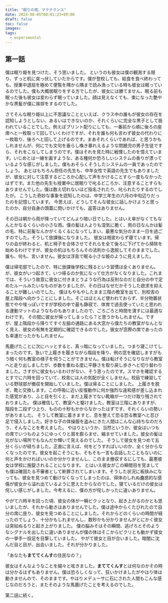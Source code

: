 ```yaml
---
title: "眠りの塔、マテテクンス"
date: 2024-08-05T00:01:23+09:00
draft: false
toc: false
images:
tags:
  - experimental
---
```


## 第一話

僕は眠り姫を見つけた、そう思いました。
というのも彼女は僕の観測する限り、ずっと机に突っ伏していたからです。僕が登校しても、給食を食べ終わっても、授業中退屈を極めて便覧を隅から隅まで読み漁っている時も彼女は眠っているのでした。僕も大概居眠りをする方でしたが、彼女には勝てません、眠る前も眠った後も彼女は変わらず眠っていました。顔は見えなくても、束になった艶やかな黒髪が僕に挨拶をするのでした。

さてそんな眠り姫以上に不思議なことといえば、クラス中の誰もが彼女の存在を認知しようとしない、あるいはできないのか、それくらいに完全な黒子として扱われていることでした。例えばプリント配りにしても、一番前から順に後ろの座席へと一枚取って回していくわけですが、それを誰も何も言わず彼女の代わりに一枚取り、後ろへと回して上げるのです。まあそれくらいであれば、と思うかもしれませんが、何にでも文句を垂らし喚き暴れえるような問題児の男子生徒ですら、それをこなしてしまうのです。僕はそれを見た時に戦慄したのを憶えています。いじめとは一線を画すような、ある種何か恐ろしいシステムの香りが漂っているような感じがしました。僕もおそらくそうしたシステムの一員であったのでしょう。
あとはもちろん担任の先生も、中年女性で英語の先生でもありましたが、彼女に対して注意するどころか心配して声をかけることすら一度もなかったはずです。また他の先生も授業中に居眠りで叱るどころか、注意することすらもありませんでした。僕は数え切れないほど指名されたり、叱られたりするのでしたが。
こうした奇妙な事象を認知したのは、中学三年生の六月の中旬辺りだったのを記憶しています。 
今思えば、どうしてそんな彼女に話しかけようと思ったのか、自分自身の頭蓋に問いかけても、返答はありません。

その日は朝から雨が降っていてどんより暗い日でした。とはいえ傘がなくてもなんとかなるくらいの小さな雨。僕の髪は人よりも湿気に脆く、雨の日なんかは髪の毛、特に前髪なんかがくるくるになってしまい、最悪な気分のまま一日を過ごすのでした。そうして放課後になりました。
彼女は相変わらず寝ています。帰りの会が終わると、机と椅子を合体させてそれらを全て後ろに下げてから掃除を始めるわけですが、彼女の机はもちろんその法則から逸脱してそのままでした。誰も、何も、言いません。彼女は浮島で眠る小さな姫のように見えました。

僕は帰宅部でしたので、特に放課後学校に残るという習慣は全くありません。が、彼女がいつ起きて、いつ帰るのか気になって仕方がなくなりました。これまでは、そういう故意に彼女に付きまとうような行為は反則なのだと自分の中で定めたルールみたいなものがありましたが、その日はなぜだかそうした欲求を抑えることが難しいのでした。
僕はもやもやしたまま三階の教室を出て、別校舎の屋上階段へ向かうことにしました。そこはほとんど使われておらず、半分物置状態でやや埃っぽいですが学校の中で最も静寂で、体育で過去使っていたと思われる運動マットのようなものもありましたので、ごろごろと時間を潰すには最適なわけです。
その間に彼女が帰ってしまったら？と思うかもしれません。ですが、屋上階段から降りてすぐ左脇の通路にある大窓から僕たちの教室がなんとなく見え、彼女の有無を定期的に確認できるのでした。彼女が窓際の席であったのも幸運だったかもしれません。

馬鹿げたことに次にハッとすると、真っ暗になっていました。つまり寝こけてしまったのです。急いで上履きを履きながら階段を降り、例の窓を確認しますがもう暗く何も教室の様子を伺うことができません。僕は転げそうになりながら教室へと走り出しましたが、歩数を重ねる度に平静さを取り戻し歩きへと切り替わりました。さすがに彼女もいるわけがない、そう思ったのです。スマホを確認するとすでに六時を回っていて、校舎には人の気配が全くしません。校庭で練習している野球部が撤収を開始していました。僕は帰ることにしました。
上履きを脱ぎ、靴と交換します。この呼吸に近い反復動作に何か強烈な違和感が差し込まれた感覚があり、ふと目を引くと、まだ上履きでない靴箱が一つだけ取り残されておりました。
僕は確信して、教室へと駆けました。教室は三階にありますが、階段を二段ずつ上り、ものの十秒もかからなかったはずです、それくらいの勢いがありました。
そうして教室に着きますと、息を整えて恐る恐る教室へと忍び足で侵入しました。好きな子の体操服を盗みにきた人間はこんな心持ちなのだろう、そんなことを考えました。
やはりというか、当然というか、彼女はいつもの席でいつものようにゆっくりと肩を膨らませ、縮ませていました。彼女の髪は光がない場所でもなんだか輝いて見えるのでした。
そうして彼女を見つめて五分くらいが経ちました。正直に言えば、何をどうすればいいのか、全く分からなくなったのです。彼女を起こそうにも、そもそも一言も会話したこともないのに何と声をかければいいのか分かりませんし、このまま撤収するにしても、最悪彼女は学校に施錠されることになります。
とはいえ彼女がこの瞬間目を覚ましても僕は確固たる不審者として断罪されてしまいます。そうした状況に板挟みになっても、彼女を見つめて動けなくなってしまったのは、得体のしれぬ蠱惑的な感傷が彼女から溢れ出ているように思えたからなのでした。寝ているだけの彼女は侘しい感じがしました。今考えるに、僕の方が侘しかったに違いありません。

やがて六時半を回った頃、彼女の体が一瞬ビクッとなり、起き上がるのかとも思いましたが、それから動きはありませんでした。僕は途中からくたびれたので自分の席に座り、彼女を見つめることにしました。それからどのくらいの時間が経ったのでしょう、十分かもしれませんし、数秒かも分かりませんがとにかく彼女は突如ぬるりと起き上がりました。
僕の脳みそはその瞬間、逃げろとそのようなシグナルを出したに違いありませんが僕の体はそこからピクリとも動かず彼女の一挙手一投足を目撃していました。
やがて彼女と目が合いました。暗闇に沈んだ目と目が、出会いました。それが分かりました。

「あなたも**まててくんす**の住民なの？」

彼女はそんなようなことを細々と呟きました。**まててくんす**とは何なのかその時は分かるはずもありません。僕は恐ろしくなって、狂いかけましたがやはり体は動きませんので、そのままです。やはりメデューサに石にされた人間もこんな感じなのだろうと、またそのような馬鹿げたことを考えるのでした。

第二話に続く。